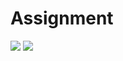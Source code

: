 # Assignment
<img src="https://capsule-render.vercel.app/api?type=slice&color=auto&height=200&section=header&text=GitHub&fontSize=90" />

<img src="https://img.shields.io/badge/Visual Studio-auto?style=flat&logo=Visual Studio&logoColor=white"/>
 
